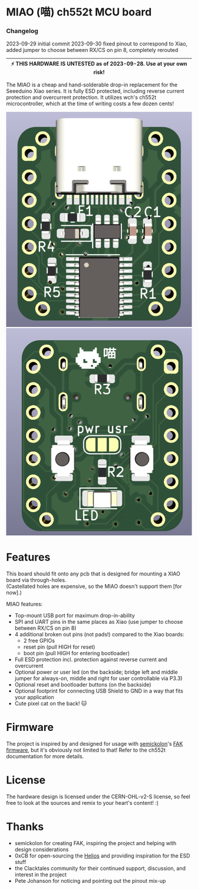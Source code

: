 # MIAO (喵) ch552t MCU board

### Changelog
2023-09-29 initial commit
2023-09-30 fixed pinout to correspond to Xiao, added jumper to choose between RX/CS on pin 8, completely rerouted

| :zap: **THIS HARDWARE IS UNTESTED** as of 2023-09-28. **Use at your own risk!** |
|---------------------------------------------------------------------------------|

The MIAO is a cheap and hand-solderable drop-in replacement for the Seeeduino Xiao series.
It is fully ESD protected, including reverse current protection and overcurrent protection.
It utilizes wch's ch552t microcontroller, which at the time of writing costs a few dozen cents!

![miaofront](https://github.com/kilipan/miao/blob/main/img/miao_3d_front.png?raw=true)
![miaoback](https://github.com/kilipan/miao/blob/main/img/miao_3d_back.png?raw=true)

# Features
This board should fit onto any pcb that is designed for mounting a XIAO board via through-holes.  
(Castellated holes are expensive, so the MIAO doesn't support them [for now].)

MIAO features:
- Top-mount USB port for maximum drop-in-ability
- SPI and UART pins in the same places as Xiao (use jumper to choose between RX/CS on pin 8)
- 4 additional broken out pins (not pads!) compared to the Xiao boards:
  - 2 free GPIOs
  - reset pin (pull HIGH for reset)
  - boot pin (pull HIGH for entering bootloader)
- Full ESD protection incl. protection against reverse current and overcurrent
- Optional power or user led (on the backside; bridge left and middle jumper for always-on, middle and right for user controllable via P3.3)
- Optional reset and bootloader buttons (on the backside)
- Optional footprint for connecting USB Shield to GND in a way that fits your application
- Cute pixel cat on the back! 🐱


# Firmware
The project is inspired by and designed for usage with [semickolon](https://github.com/semickolon/)'s [FAK firmware](https://github.com/semickolon/fak/), but it's obviously not limited to that! Refer to the ch552t documentation for more details.

# License
The hardware design is licensed under the CERN-OHL-v2-S license, so feel free to look at the sources and remix to your heart's content! :)

# Thanks
- semickolon for creating FAK, inspiring the project and helping with design considerations
- 0xCB for open-sourcing the [Helios](https://github.com/0xCB-dev/0xCB-Helios/) and providing inspiration for the ESD stuff
- the Clacktales community for their continued support, discussion, and interest in the project
- Pete Johanson for noticing and pointing out the pinout mix-up
